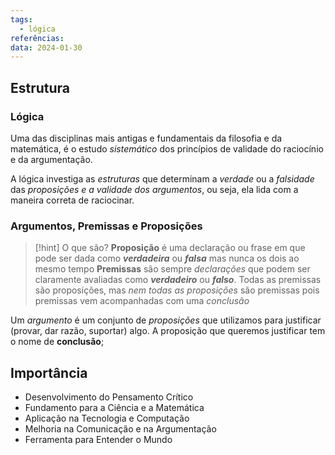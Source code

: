 ```yaml
---
tags:
  - lógica
referências: 
data: 2024-01-30
---
```

## Estrutura

### Lógica

Uma das disciplinas mais antigas e fundamentais da filosofia e da matemática, é o estudo *sistemático* dos princípios de validade do raciocínio e da argumentação.

A lógica investiga as *estruturas* que determinam a *verdade* ou a *falsidade* das *proposições e a validade dos argumentos*, ou seja, ela lida com a maneira correta de raciocinar.
### Argumentos, Premissas e Proposições

> [!hint] O que são?
> **Proposição** é uma declaração ou frase em que pode ser dada como ***verdadeira*** ou ***falsa*** mas nunca os dois ao mesmo tempo
> **Premissas** são sempre *declarações* que podem ser claramente avaliadas como ***verdadeiro*** ou ***falso***. Todas as premissas são proposições, mas *nem todas as proposições* são premissas pois premissas vem acompanhadas com uma *conclusão*
> 

Um *argumento* é um conjunto de *proposições* que utilizamos para justificar (provar, dar razão, suportar) algo. A proposição que queremos justificar tem o nome de **conclusão**;

## Importância

- Desenvolvimento do Pensamento Crítico
- Fundamento para a Ciência e a Matemática
- Aplicação na Tecnologia e Computação
- Melhoria na Comunicação e na Argumentação
- Ferramenta para Entender o Mundo

